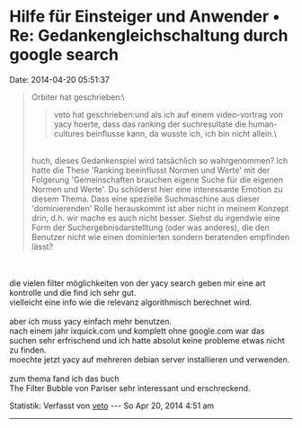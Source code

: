 Hilfe für Einsteiger und Anwender • Re: Gedankengleichschaltung durch google search
===================================================================================

Date: 2014-04-20 05:51:37

> <div>
>
> Orbiter hat geschrieben:\
>
> > <div>
> >
> > veto hat geschrieben:und als ich auf einem video-vortrag von yacy
> > hoerte, dass das ranking der suchresultate die human-cultures
> > beinflusse kann, da wusste ich, ich bin nicht allein.\
> >
> > </div>
>
> \
> huch, dieses Gedankenspiel wird tatsächlich so wahrgenommen? Ich hatte
> die These \'Ranking beeinflusst Normen und Werte\' mit der Folgerung
> \'Gemeinschaften brauchen eigene Suche für die eigenen Normen und
> Werte\'. Du schilderst hier eine interessante Emotion zu diesem Thema.
> Dass eine spezielle Suchmaschine aus dieser \'dominierenden\' Rolle
> herauskommt ist aber nicht in meinem Konzept drin, d.h. wir mache es
> auch nicht besser. Siehst du irgendwie eine Form der
> Suchergebnisdarstelltung (oder was anderes), die den Benutzer nicht
> wie einen dominierten sondern beratenden empfinden lässt?
>
> </div>

\
\
die vielen filter möglichkeiten von der yacy search geben mir eine art
kontrolle und die find ich sehr gut.\
vielleicht eine info wie die relevanz algorithmisch berechnet wird.\
\
aber ich muss yacy einfach mehr benutzen.\
nach einem jahr ixquick.com und komplett ohne google.com war das suchen
sehr erfrischend und ich hatte absolut keine probleme etwas nicht zu
finden.\
moechte jetzt yacy auf mehreren debian server installieren und
verwenden.\
\
zum thema fand ich das buch\
The Filter Bubble von Pariser sehr interessant und erschreckend.

Statistik: Verfasst von
[veto](http://forum.yacy-websuche.de/memberlist.php?mode=viewprofile&u=8911)
--- So Apr 20, 2014 4:51 am

------------------------------------------------------------------------
